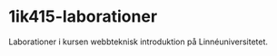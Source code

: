1ik415-laborationer
===================

Laborationer i kursen webbteknisk introduktion på Linnéuniversitetet.
